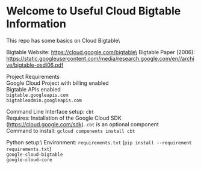 # Welcome to Useful Cloud Bigtable Information

This repo has some basics on Cloud Bigtable\

Bigtable Website: https://cloud.google.com/bigtable\
Bigtable Paper (2006): https://static.googleusercontent.com/media/research.google.com/en//archive/bigtable-osdi06.pdf

Project Requirements\
    Google Cloud Project with billing enabled\
    Bigtable APIs enabled\
    `bigtable.googleapis.com`\
    `bigtableadmin.googleapis.com`
   
Command Line Interface setup: `cbt`\
Requires: Installation of the Google Cloud SDK (https://cloud.google.com/sdk). `cbt` is an optional component\
    Command to install: `gcloud components install cbt`

Python setup:\ 
    Environment: `requirements.txt` (`pip install --requirement requirements.txt`)\
      `google-cloud-bigtable`\
      `google-cloud-core`
